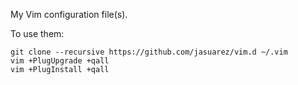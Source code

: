 My Vim configuration file(s).

To use them:

```
git clone --recursive https://github.com/jasuarez/vim.d ~/.vim
vim +PlugUpgrade +qall
vim +PlugInstall +qall
